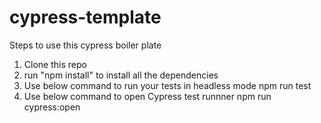 # cypress-template
Steps to use this cypress boiler plate
1. Clone this repo
2. run "npm install" to install all the dependencies
3. Use below command to run your tests in headless mode
    npm run test
4. Use below command to open Cypress test runnner
    npm run cypress:open
